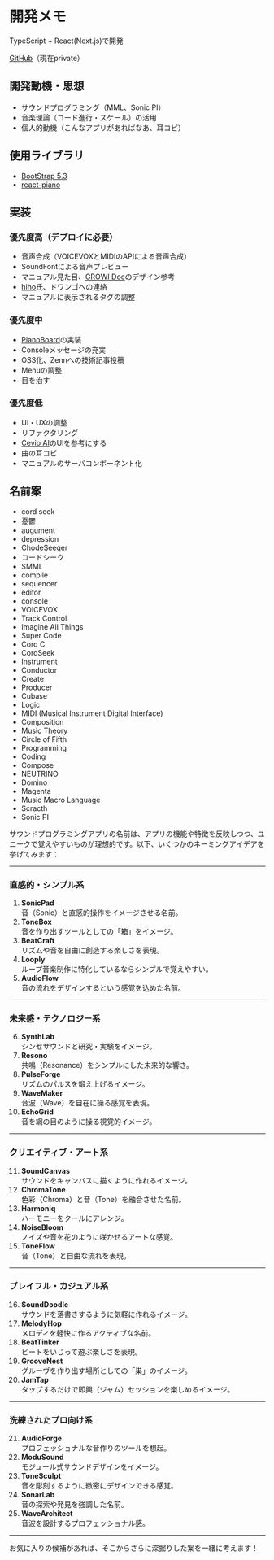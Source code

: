 # 開発メモ
TypeScript + React(Next.js)で開発  

[GitHub](https://github.com/syun560/mugic)（現在private）

## 開発動機・思想
- サウンドプログラミング（MML、Sonic PI）
- 音楽理論（コード進行・スケール）の活用
- 個人的動機（こんなアプリがあればなあ、耳コピ）

## 使用ライブラリ
- [BootStrap 5.3](https://getbootstrap.jp/docs/5.3/utilities/display/)
- [react-piano](https://github.com/kevinsqi/react-piano?tab=readme-ov-file)

## 実装
### 優先度高（デプロイに必要）
- 音声合成（VOICEVOXとMIDIのAPIによる音声合成）
- SoundFontによる音声プレビュー
- マニュアル見た目、[GROWI Doc](https://docs.growi.org/ja/guide/)のデザイン参考
- [hiho](https://x.com/hiho_karuta)氏、ドワンゴへの連絡
- マニュアルに表示される<img>タグの調整

### 優先度中
- [PianoBoard](https://codesandbox.io/p/sandbox/7wq15pm1n1?file=%2Fsrc%2Findex.js%3A55%2C31)の実装
- Consoleメッセージの充実
- OSS化、Zennへの技術記事投稿
- Menuの調整
- 目を治す

### 優先度低
- UI・UXの調整
- リファクタリング
- [Cevio AI](https://cevio.jp/products_cevio_ai/)のUIを参考にする
- 曲の耳コピ
- マニュアルのサーバコンポーネント化

## 名前案
- cord seek
- 憂鬱
- augument
- depression
- ChodeSeeqer
- コードシーク
- SMML
- compile
- sequencer
- editor
- console
- VOICEVOX
- Track Control
- Imagine All Things
- Super Code
- Cord C
- CordSeek
- Instrument
- Conductor
- Create
- Producer
- Cubase
- Logic
- MIDI (Musical Instrument Digital Interface)
- Composition
- Music Theory
- Circle of Fifth
- Programming
- Coding
- Compose
- NEUTRINO
- Domino
- Magenta
- Music Macro Language
- Scracth
- Sonic PI


サウンドプログラミングアプリの名前は、アプリの機能や特徴を反映しつつ、ユニークで覚えやすいものが理想的です。以下、いくつかのネーミングアイデアを挙げてみます：

---

### **直感的・シンプル系**
1. **SonicPad**  
   音（Sonic）と直感的操作をイメージさせる名前。
2. **ToneBox**  
   音を作り出すツールとしての「箱」をイメージ。
3. **BeatCraft**  
   リズムや音を自由に創造する楽しさを表現。
4. **Looply**  
   ループ音楽制作に特化しているならシンプルで覚えやすい。
5. **AudioFlow**  
   音の流れをデザインするという感覚を込めた名前。

---

### **未来感・テクノロジー系**
6. **SynthLab**  
   シンセサウンドと研究・実験をイメージ。
7. **Resono**  
   共鳴（Resonance）をシンプルにした未来的な響き。
8. **PulseForge**  
   リズムのパルスを鍛え上げるイメージ。
9. **WaveMaker**  
   音波（Wave）を自在に操る感覚を表現。
10. **EchoGrid**  
   音を網の目のように操る視覚的イメージ。

---

### **クリエイティブ・アート系**
11. **SoundCanvas**  
   サウンドをキャンバスに描くように作れるイメージ。
12. **ChromaTone**  
   色彩（Chroma）と音（Tone）を融合させた名前。
13. **Harmoniq**  
   ハーモニーをクールにアレンジ。
14. **NoiseBloom**  
   ノイズや音を花のように咲かせるアートな感覚。
15. **ToneFlow**  
   音（Tone）と自由な流れを表現。

---

### **プレイフル・カジュアル系**
16. **SoundDoodle**  
   サウンドを落書きするように気軽に作れるイメージ。
17. **MelodyHop**  
   メロディを軽快に作るアクティブな名前。
18. **BeatTinker**  
   ビートをいじって遊ぶ楽しさを表現。
19. **GrooveNest**  
   グルーヴを作り出す場所としての「巣」のイメージ。
20. **JamTap**  
   タップするだけで即興（ジャム）セッションを楽しめるイメージ。

---

### **洗練されたプロ向け系**
21. **AudioForge**  
   プロフェッショナルな音作りのツールを想起。
22. **ModuSound**  
   モジュール式サウンドデザインをイメージ。
23. **ToneSculpt**  
   音を彫刻するように緻密にデザインできる感覚。
24. **SonarLab**  
   音の探索や発見を強調した名前。
25. **WaveArchitect**  
   音波を設計するプロフェッショナル感。

---

お気に入りの候補があれば、そこからさらに深掘りした案を一緒に考えます！